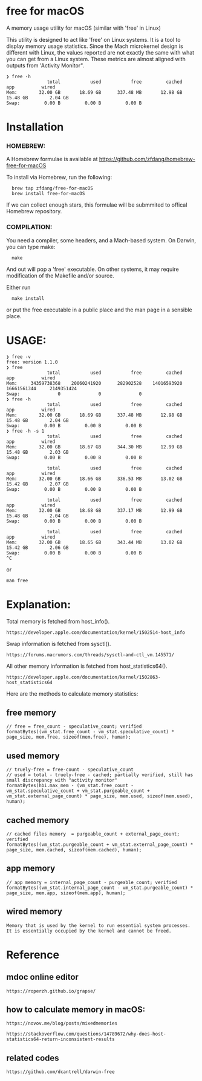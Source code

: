 # free for macOS

A memory usage utility for macOS  (similar with 'free' in Linux)

This utility is designed to act like 'free' on Linux systems.  It is a tool to display memory usage statistics. Since the Mach microkernel design is different with Linux, the values reported are not exactly the same with what you can get from a Linux system. These metrics are almost aligned with outputs from 'Activity Monitor".

```
❯ free -h
               total           used           free         cached            app          wired
Mem:        32.00 GB       18.69 GB      337.48 MB       12.98 GB       15.48 GB        2.04 GB
Swap:         0.00 B         0.00 B         0.00 B
```

# Installation

### HOMEBREW:

   A Homebrew formulae is available at https://github.com/zfdang/homebrew-free-for-macOS
   
   To install via Homebrew, run the following:

      brew tap zfdang/free-for-macOS
      brew install free-for-macOS

   If we can collect enough stars, this formulae will be submmited to offical Homebrew repository.

### COMPILATION:

   You need a compiler, some headers, and a Mach-based system.  On Darwin, you can type make:

      make

   And out will pop a 'free' executable.  On other systems, it may require modification of the Makefile and/or source.

   Either run 

      make install

   or put the free executable in a public place and the man page in a sensible place.

# USAGE:

```
❯ free -v
free: version 1.1.0
❯ free
               total           used           free         cached            app          wired
Mem:     34359738368    20060241920      282902528    14016593920    16661561344     2149351424
Swap:              0              0              0
❯ free -h
               total           used           free         cached            app          wired
Mem:        32.00 GB       18.69 GB      337.48 MB       12.98 GB       15.48 GB        2.04 GB
Swap:         0.00 B         0.00 B         0.00 B
❯ free -h -s 1
               total           used           free         cached            app          wired
Mem:        32.00 GB       18.67 GB      344.30 MB       12.99 GB       15.48 GB        2.03 GB
Swap:         0.00 B         0.00 B         0.00 B

               total           used           free         cached            app          wired
Mem:        32.00 GB       18.66 GB      336.53 MB       13.02 GB       15.42 GB        2.07 GB
Swap:         0.00 B         0.00 B         0.00 B

               total           used           free         cached            app          wired
Mem:        32.00 GB       18.68 GB      337.17 MB       12.99 GB       15.48 GB        2.04 GB
Swap:         0.00 B         0.00 B         0.00 B

               total           used           free         cached            app          wired
Mem:        32.00 GB       18.65 GB      343.44 MB       13.02 GB       15.42 GB        2.06 GB
Swap:         0.00 B         0.00 B         0.00 B
^C
```

or 

	man free

# Explanation:

Total memory is fetched from host_info().

`https://developer.apple.com/documentation/kernel/1502514-host_info`

Swap information is fetched from sysctl().

`https://forums.macrumors.com/threads/sysctl-and-ctl_vm.145571/`

All other memory information is fetched from host_statistics64().

`https://developer.apple.com/documentation/kernel/1502863-host_statistics64`

Here are the methods to calculate memory statistics:

## free memory

```
// free = free_count - speculative_count; verified
formatBytes((vm_stat.free_count - vm_stat.speculative_count) * page_size, mem.free, sizeof(mem.free), human);

```

## used memory
```
// truely-free = free-count - speculative_count
// used = total - truely-free - cached; partially verified, still has small discrepancy with "activity monitor"
formatBytes(hbi.max_mem - (vm_stat.free_count - vm_stat.speculative_count + vm_stat.purgeable_count + vm_stat.external_page_count) * page_size, mem.used, sizeof(mem.used), human);
```

## cached memory

```
// cached files memory  = purgeable_count + external_page_count; verified
formatBytes((vm_stat.purgeable_count + vm_stat.external_page_count) * page_size, mem.cached, sizeof(mem.cached), human);
```

## app memory

```
// app memory = internal_page_count - purgeable_count; verified
formatBytes((vm_stat.internal_page_count - vm_stat.purgeable_count) * page_size, mem.app, sizeof(mem.app), human);
```

## wired memory

```
Memory that is used by the kernel to run essential system processes. 
It is essentially occupied by the kernel and cannot be freed.
```


# Reference

## mdoc online editor

```
https://roperzh.github.io/grapse/
```

## how to calculate memory in macOS:

```
https://novov.me/blog/posts/mixedmemories
```

```
https://stackoverflow.com/questions/14789672/why-does-host-statistics64-return-inconsistent-results
```


## related codes

```
https://github.com/dcantrell/darwin-free
```
